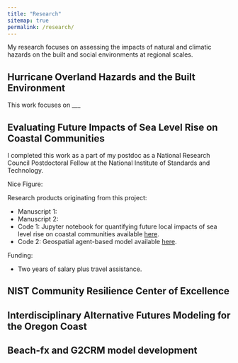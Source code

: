 ```yaml
---
title: "Research"
sitemap: true
permalink: /research/
---
```


My research focuses on assessing the impacts of natural and climatic hazards on the built and social environments at regional scales. 


Hurricane Overland Hazards and the Built Environment
------
This work focuses on ___


Evaluating Future Impacts of Sea Level Rise on Coastal Communities
------
I completed this work as a part of my postdoc as a National Research Council Postdoctoral Fellow at the National Institute of Standards and Technology. 

Nice Figure:

Research products originating from this project:
- Manuscript 1: 
- Manuscript 2: 
- Code 1: Jupyter notebook for quantifying future local impacts of sea level rise on coastal communities available [here](https://zenodo.org/records/12573416).
- Code 2: Geospatial agent-based model available [here](https://zenodo.org/records/15120769).

Funding: 
- Two years of salary plus travel assistance. 




NIST Community Resilience Center of Excellence 
------

Interdisciplinary Alternative Futures Modeling for the Oregon Coast 
------

Beach-fx and G2CRM model development 
------

